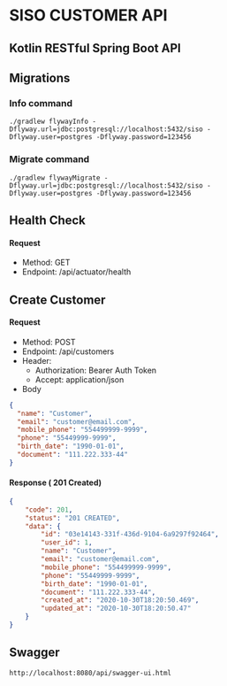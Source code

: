 # SISO CUSTOMER API 
## Kotlin RESTful Spring Boot API

## Migrations 

### Info command
```
./gradlew flywayInfo -Dflyway.url=jdbc:postgresql://localhost:5432/siso -Dflyway.user=postgres -Dflyway.password=123456
```

### Migrate command
```
./gradlew flywayMigrate -Dflyway.url=jdbc:postgresql://localhost:5432/siso -Dflyway.user=postgres -Dflyway.password=123456
```

## Health Check
#### Request
- Method: GET
- Endpoint: /api/actuator/health

## Create Customer 
#### Request
- Method: POST
- Endpoint: /api/customers
- Header:
    - Authorization: Bearer Auth Token
    - Accept: application/json
- Body
```json
{
  "name": "Customer",
  "email": "customer@email.com",
  "mobile_phone": "554499999-9999",
  "phone": "55449999-9999",
  "birth_date": "1990-01-01",
  "document": "111.222.333-44" 
}
```

#### Response ( 201 Created)
```json
{
    "code": 201,
    "status": "201 CREATED",
    "data": {
        "id": "03e14143-331f-436d-9104-6a9297f92464",
        "user_id": 1,
        "name": "Customer",
        "email": "customer@email.com",
        "mobile_phone": "554499999-9999",
        "phone": "55449999-9999",
        "birth_date": "1990-01-01",
        "document": "111.222.333-44",
        "created_at": "2020-10-30T18:20:50.469",
        "updated_at": "2020-10-30T18:20:50.47"
    }
}
```

## Swagger
```
http://localhost:8080/api/swagger-ui.html
```
